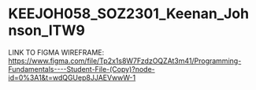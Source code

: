 # KEEJOH058_SOZ2301_Keenan_Johnson_ITW9

LINK TO FIGMA WIREFRAME:
https://www.figma.com/file/Tp2x1s8W7FzdzOQZAt3m41/Programming-Fundamentals----Student-File-(Copy)?node-id=0%3A1&t=wdQGUep8JJAEVwwW-1
